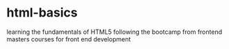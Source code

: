 # html-basics
learning the fundamentals of HTML5 
following the bootcamp from frontend masters courses for front end development

